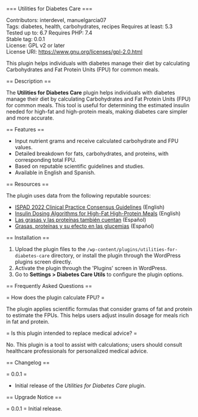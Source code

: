 === Utilities for Diabetes Care ===

Contributors: interdevel, manuelgarcia07  
Tags: diabetes, health, carbohydrates, recipes
Requires at least: 5.3  
Tested up to: 6.7 
Requires PHP: 7.4  
Stable tag: 0.0.1  
License: GPL v2 or later  
License URI: https://www.gnu.org/licenses/gpl-2.0.html  

This plugin helps individuals with diabetes manage their diet by calculating Carbohydrates and Fat Protein Units (FPU) for common meals.

== Description ==

The **Utilities for Diabetes Care** plugin helps individuals with diabetes manage their diet by calculating Carbohydrates and Fat Protein Units (FPU) for common meals. This tool is useful for determining the estimated insulin needed for high-fat and high-protein meals, making diabetes care simpler and more accurate.

== Features ==

* Input nutrient grams and receive calculated carbohydrate and FPU values.
* Detailed breakdown for fats, carbohydrates, and proteins, with corresponding total FPU.
* Based on reputable scientific guidelines and studies.
* Available in English and Spanish.

== Resources ==

The plugin uses data from the following reputable sources:

* [ISPAD 2022 Clinical Practice Consensus Guidelines](https://cdn.ymaws.com/www.ispad.org/resource/resmgr/consensus_guidelines_2018_/guidelines2022/Ch_10_Pediatric_Diabetes_-_2.pdf) (English)
* [Insulin Dosing Algorithms for High-Fat High-Protein Meals](https://doi.org/10.1111/pedi.13436) (English)
* [Las grasas y las proteínas también cuentan](https://diabetes.sjdhospitalbarcelona.org/es/diabetes-tipo-1/consejos/grasas-proteinas-tambien-cuentan) (Español)
* [Grasas, proteínas y su efecto en las glucemias](https://diabetesmadrid.org/grasas-proteinas-y-su-efecto-en-las-glucemias/) (Español)

== Installation ==

1. Upload the plugin files to the `/wp-content/plugins/utilities-for-diabetes-care` directory, or install the plugin through the WordPress plugins screen directly.
2. Activate the plugin through the 'Plugins' screen in WordPress.
3. Go to **Settings > Diabetes Care Utils** to configure the plugin options.

== Frequently Asked Questions ==

= How does the plugin calculate FPU? =

The plugin applies scientific formulas that consider grams of fat and protein to estimate the FPUs. This helps users adjust insulin dosage for meals rich in fat and protein.

= Is this plugin intended to replace medical advice? =

No. This plugin is a tool to assist with calculations; users should consult healthcare professionals for personalized medical advice.

== Changelog ==

= 0.0.1 =
* Initial release of the _Utilities for Diabetes Care_ plugin.

== Upgrade Notice ==

= 0.0.1 =
Initial release.
